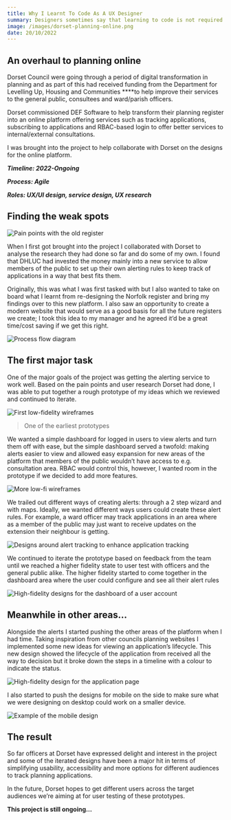 ```yaml
---
title: Why I Learnt To Code As A UX Designer
summary: Designers sometimes say that learning to code is not required. While that is true, I found the experience of learning to code enriched my understanding of my designs and helped me develop a closer relationship with the developers on my team.
image: /images/dorset-planning-online.png
date: 20/10/2022
---
```


## An overhaul to planning online

Dorset Council were going through a period of digital transformation in planning and as part of this had received funding from the Department for Levelling Up, Housing and Communities \*\*\*\*to help improve their services to the general public, consultees and ward/parish officers.

Dorset commissioned DEF Software to help transform their planning register into an online platform offering services such as tracking applications, subscribing to applications and RBAC-based login to offer better services to internal/external consultations.

I was brought into the project to help collaborate with Dorset on the designs for the online platform.

**_Timeline: 2022-Ongoing_**

**_Process: Agile_**

**_Roles: UX/UI design, service design, UX research_**

## Finding the weak spots

![Pain points with the old register](/images/dorset-planning-online-1.png)

When I first got brought into the project I collaborated with Dorset to analyse the research they had done so far and do some of my own. I found that DHLUC had invested the money mainly into a new service to allow members of the public to set up their own alerting rules to keep track of applications in a way that best fits them.

Originally, this was what I was first tasked with but I also wanted to take on board what I learnt from re-designing the Norfolk register and bring my findings over to this new platform. I also saw an opportunity to create a modern website that would serve as a good basis for all the future registers we create; I took this idea to my manager and he agreed it’d be a great time/cost saving if we get this right.

![Process flow diagram](/images/dorset-planning-online-2.png)

## The first major task

One of the major goals of the project was getting the alerting service to work well. Based on the pain points and user research Dorset had done, I was able to put together a rough prototype of my ideas which we reviewed and continued to iterate.

![First low-fidelity wireframes](/images/dorset-planning-online-3.png)

> One of the earliest prototypes

We wanted a simple dashboard for logged in users to view alerts and turn them off with ease, but the simple dashboard served a twofold: making alerts easier to view and allowed easy expansion for new areas of the platform that members of the public wouldn’t have access to e.g. consultation area. RBAC would control this, however, I wanted room in the prototype if we decided to add more features.

![More low-fi wireframes](/images/dorset-planning-online-4.png)

We trailed out different ways of creating alerts: through a 2 step wizard and with maps. Ideally, we wanted different ways users could create these alert rules. For example, a ward officer may track applications in an area where as a member of the public may just want to receive updates on the extension their neighbour is getting.

![Designs around alert tracking to enhance application tracking](/images/dorset-planning-online-5.png)

We continued to iterate the prototype based on feedback from the team until we reached a higher fidelity state to user test with officers and the general public alike. The higher fidelity started to come together in the dashboard area where the user could configure and see all their alert rules

![High-fidelity designs for the dashboard of a user account](/images/dorset-planning-online-6.png)

## Meanwhile in other areas…

Alongside the alerts I started pushing the other areas of the platform when I had time. Taking inspiration from other councils planning websites I implemented some new ideas for viewing an application’s lifecycle. This new design showed the lifecycle of the application from received all the way to decision but it broke down the steps in a timeline with a colour to indicate the status.

![High-fidelity design for the application page](/images/dorset-planning-online-7.png)

I also started to push the designs for mobile on the side to make sure what we were designing on desktop could work on a smaller device.

![Example of the mobile design](/images/dorset-planning-online-8.png)

## The result

So far officers at Dorset have expressed delight and interest in the project and some of the iterated designs have been a major hit in terms of simplifying usability, accessibility and more options for different audiences to track planning applications.

In the future, Dorset hopes to get different users across the target audiences we’re aiming at for user testing of these prototypes.

**This project is still ongoing…**
